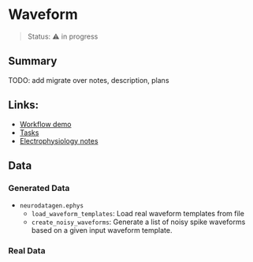 # Waveform

> Status: :warning: in progress

## Summary
TODO: add migrate over notes, description, plans

## Links:
- [Workflow demo](./workflow_waveform.ipynb)
- [Tasks](https://github.com/orgs/holoviz-topics/projects/1/views/1?filterQuery=neuro-labels%3A%22*waveform*%22)
- [Electrophysiology notes](https://github.com/holoviz-topics/neuro/wiki/Electrophysiology-notes)

## Data

### Generated Data
- `neurodatagen.ephys`
  - `load_waveform_templates`: Load real waveform templates from file
  - `create_noisy_waveforms`: Generate a list of noisy spike waveforms based on a given input waveform template.

### Real Data
